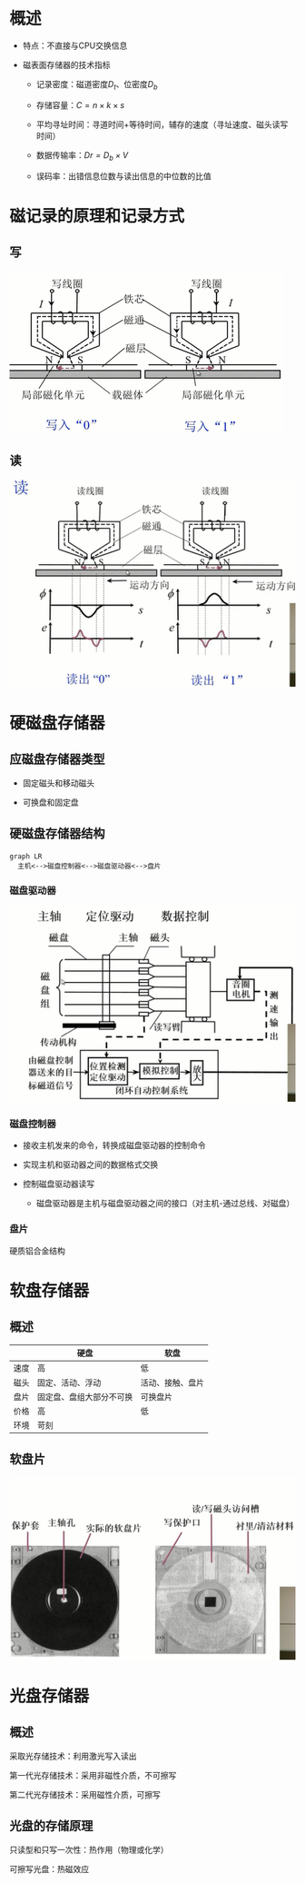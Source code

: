 # 概述

- 特点：不直接与CPU交换信息

- 磁表面存储器的技术指标

  - 记录密度：磁道密度$D_t$、位密度$D_b$

  - 存储容量：$C=n\times k \times s$

  - 平均寻址时间：寻道时间+等待时间，辅存的速度（寻址速度、磁头读写时间）

  - 数据传输率：*$D r=D_b\times V$*

  - 误码率：出错信息位数与读出信息的中位数的比值

# 磁记录的原理和记录方式

## 写

![image.png](../../attachment/4.4image.png)

## 读

![image.png](../../attachment/4.4image1.png)

# 硬磁盘存储器

## 应磁盘存储器类型

- 固定磁头和移动磁头

- 可换盘和固定盘

## 硬磁盘存储器结构

```mermaid
graph LR
  主机<-->磁盘控制器<-->磁盘驱动器<-->盘片
```

### 磁盘驱动器

![image.png](../../attachment/4.4image2.png)

### 磁盘控制器

- 接收主机发来的命令，转换成磁盘驱动器的控制命令

- 实现主机和驱动器之间的数据格式交换

- 控制磁盘驱动器读写

  - 磁盘驱动器是主机与磁盘驱动器之间的接口（对主机-通过总线、对磁盘）

### 盘片

硬质铝合金结构

# 软盘存储器

## 概述

||硬盘|软盘|
|-|-|-|
|速度|高|低|
|磁头|固定、活动、浮动|活动、接触、盘片|
|盘片|固定盘、盘组大部分不可换|可换盘片|
|价格|高|低|
|环境|苛刻||

## 软盘片

![image.png](../../attachment/4.4image3.png)

# 光盘存储器

## 概述

采取光存储技术：利用激光写入读出

第一代光存储技术：采用非磁性介质，不可擦写

第二代光存储技术：采用磁性介质，可擦写

## 光盘的存储原理

只读型和只写一次性：热作用（物理或化学）

可擦写光盘：热磁效应




